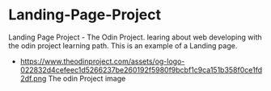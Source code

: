 # Landing-Page-Project
Landing Page Project - The Odin Project. 
learing about web developing with the odin project learning path.
This is an example of a Landing page.
- https://www.theodinproject.com/assets/og-logo-022832d4cefeec1d5266237be260192f5980f9bcbf1c9ca151b358f0ce1fd2df.png
The odin Project image
